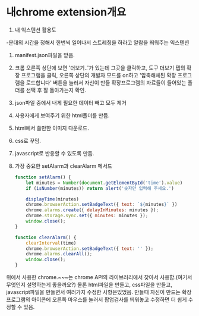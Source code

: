# 내chrome extension개요

1.  내 익스텐션 활용도

-분대의 시간을 정해서 한번씩 일어나서 스트레칭을 하라고 알람을 띄워주는 익스텐션

1. manifest.json파일을 받음.

2. 크롬 오른쪽 상단에 보면 '더보기..'가 있는데 그곳을 클릭하고, 도구 더보기 탭의 확장 프로그램을 클릭, 오른쪽 상단의 개발자 모드를 on하고 '압축해체된 확장 프로그램을 로드합니다' 버튼을 눌러서 자신이 만들 확장프로그램의 자료들이 들어있는 폴더를 선택 후 잘 돌아가는지 확인.

3. json파일 중에서 내게 필요한 데이터 빼고 모두 제거

4. 사용자에게 보여주기 위한 html폴더를 만듬.

5. html에서 쓸만한 이미지 다운로드.

6. css로 꾸밈.

7. javascript로 반응할 수 있도록 만듬.

8. 가장 중요한 setAlarm과 clearAlarm 메서드

   ```javascript
   function setAlarm() {
       let minutes = Number(document.getElementById('time').value)
       if (isNumber(minutes)) return alert('숫자만 입력해 주세요.')
   
       displayTime(minutes)
       chrome.browserAction.setBadgeText({ text: `${minutes}` })
       chrome.alarms.create({ delayInMinutes: minutes });
       chrome.storage.sync.set({ minutes: minutes });
       window.close();
   }
   
   function clearAlarm() {
       clearInterval(time)
       chrome.browserAction.setBadgeText({ text: '' });
       chrome.alarms.clearAll();
       window.close();
   }
   ```


위에서 사용한 chrome.~~~는 chrome API의 라이브러리에서 찾아서 사용함.(여기서 무엇인지 설명하는게 좋을까요?)
물론 html파일을 만들고, css파일을 만들고, javascript파일을 만들면서 여러가지 수정한 사항은있었음.
만들때 자신이 만드는 확장프로그램의 아이콘에 오른쪽 마우스를 눌러서 팝업검사를 띄워놓고 수정하면 더 쉽게 수정할 수 있음.



